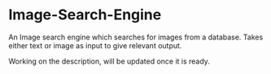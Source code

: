 # Image-Search-Engine
An Image search engine which searches for images from a database. Takes either text or image as input to give relevant output.

Working on the description, will be updated once it is ready.
